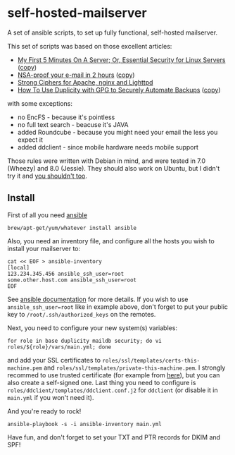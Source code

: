 # self-hosted-mailserver
A set of ansible scripts, to set up fully functional, self-hosted mailserver.

This set of scripts was based on those excellent articles:
* [My First 5 Minutes On A Server; Or, Essential Security for Linux Servers](http://plusbryan.com/my-first-5-minutes-on-a-server-or-essential-security-for-linux-servers) ([copy](docs/my-first-5-minutes-on-a-server-or-essential-security-for-linux-servers.md))
* [NSA-proof your e-mail in 2 hours](http://sealedabstract.com/code/nsa-proof-your-e-mail-in-2-hours/) ([copy](docs/nsa-proof-your-e-mail-in-2-hours.md))
* [Strong Ciphers for Apache, nginx and Lighttpd](https://cipherli.st/)
* [How To Use Duplicity with GPG to Securely Automate Backups](https://www.digitalocean.com/community/tutorials/how-to-use-duplicity-with-gpg-to-securely-automate-backups-on-ubuntu) ([copy](docs/how-to-use-duplicity-with-gpg-to-securely-automate-backups-on-ubuntu.md))

with some exceptions:

* no EncFS - because it's pointless
* no full text search - beacuse it's JAVA
* added Roundcube - because you might need your email the less you expect it
* added ddclient - since mobile hardware needs mobile support

Those rules were written with Debian in mind, and were tested in 7.0 (Wheezy) and 8.0 (Jessie). They should also
work on Ubuntu, but I didn't try it and [you shouldn't too](https://gnu.org/philosophy/ubuntu-spyware.html).

## Install

First of all you need [ansible](http://www.ansible.com/home)

    brew/apt-get/yum/whatever install ansible

Also, you need an inventory file, and configure all the hosts you wish to install your mailserver to:

    cat << EOF > ansible-inventory
    [local]
    123.234.345.456 ansible_ssh_user=root
    some.other.host.com ansible_ssh_user=root
    EOF

See [ansible documentation](http://docs.ansible.com/intro_inventory.html) for more details. If you wish to use
`ansible_ssh_user=root` like in example above, don't forget to put your public key to `/root/.ssh/authorized_keys` on
the remotes.

Next, you need to configure your new system(s) variables:

    for role in base duplicity maildb security; do vi roles/${role}/vars/main.yml; done

and add your SSL certificates to `roles/ssl/templates/certs-this-machine.pem` and `roles/ssl/templates/private-this-machine.pem`.
I strongly recommed to use trusted certificate (for example from [here](https://www.startssl.com/?app=1)), but you can
also create a self-signed one. Last thing you need to configure is `roles/ddclient/templates/ddclient.conf.j2` for
`ddclient` (or disable it in `main.yml` if you won't need it).

And you're ready to rock!

    ansible-playbook -s -i ansible-inventory main.yml

Have fun, and don't forget to set your TXT and PTR records for DKIM and SPF!

